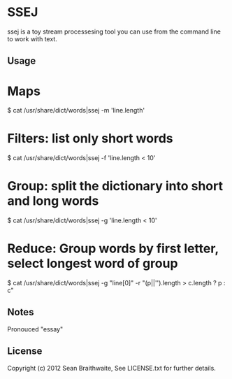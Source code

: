 SSEJ
====

ssej is a toy stream processesing tool you can use from the command line to work with text.

Usage
-----

# Maps
$ cat /usr/share/dict/words|ssej -m 'line.length' 

# Filters: list only short words
$ cat /usr/share/dict/words|ssej -f 'line.length < 10'

# Group: split the dictionary into short and long words
$ cat /usr/share/dict/words|ssej -g 'line.length < 10'

# Reduce: Group words by first letter, select longest word of group
$ cat /usr/share/dict/words|ssej -g "line[0]" -r "(p||'').length > c.length ? p : c"

Notes
-----

Pronouced "essay"

License
-------

Copyright (c) 2012 Sean Braithwaite, See LICENSE.txt for further details.
